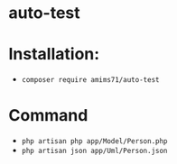 # auto-test

# Installation:

- `composer require amims71/auto-test`

# Command

- `php artisan php app/Model/Person.php`
- `php artisan json app/Uml/Person.json`
